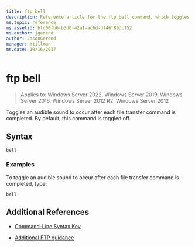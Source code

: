 ```yaml
---
title: ftp bell
description: Reference article for the ftp bell command, which toggles an audible sound to occur after each file transfer command is completed.
ms.topic: reference
ms.assetid: bfc00fb6-b3d0-42a1-ac6d-df46f89dc152
ms.author: jgerend
author: JasonGerend
manager: mtillman
ms.date: 10/16/2017
---
```


# ftp bell

>Applies to: Windows Server 2022, Windows Server 2019, Windows Server 2016, Windows Server 2012 R2, Windows Server 2012

Toggles an audible sound to occur after each file transfer command is completed. By default, this command is toggled off.

## Syntax

```
bell
```

### Examples

To toggle an audible sound to occur after each file transfer command is completed, type:

```
bell
```

## Additional References

- [Command-Line Syntax Key](command-line-syntax-key.md)

- [Additional FTP guidance](/previous-versions/orphan-topics/ws.10/cc756013(v=ws.10))
